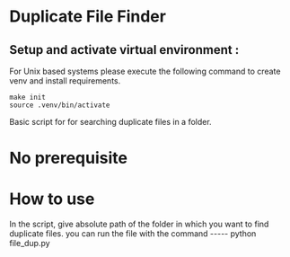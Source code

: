 # Duplicate File Finder


## Setup and activate virtual environment :
For Unix based systems please execute the following command to create venv and install requirements.
```
make init
source .venv/bin/activate
```


Basic script for for searching duplicate files in a folder.

# No prerequisite

# How to use
In the script, give absolute path of the folder in which you want  to find duplicate files.
you can run the file with the command  -----  python file_dup.py 
